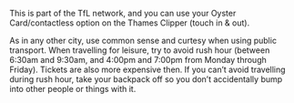 This is part of the TfL network, and you can use your Oyster Card/contactless option on the Thames Clipper (touch in & out).

As in any other city, use common sense and curtesy when using public transport. When travelling for leisure, try to avoid rush hour (between 6:30am and 9:30am, and 4:00pm and 7:00pm from Monday through Friday). Tickets are also more expensive then. If you can’t avoid travelling during rush hour, take your backpack off so you don’t accidentally bump into other people or things with it. 
